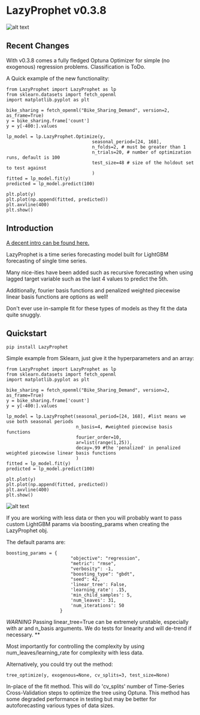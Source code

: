 # LazyProphet v0.3.8

![alt text](https://github.com/tblume1992/LazyProphet/blob/main/LazyProphet/static/lp_logo.png "logo")

## Recent Changes

With v0.3.8 comes a fully fledged Optuna Optimizer for simple (no exogenous) regression problems. Classification is ToDo.

A Quick example of the new functionality:

```
from LazyProphet import LazyProphet as lp
from sklearn.datasets import fetch_openml
import matplotlib.pyplot as plt

bike_sharing = fetch_openml("Bike_Sharing_Demand", version=2, as_frame=True)
y = bike_sharing.frame['count']
y = y[-400:].values

lp_model = lp.LazyProphet.Optimize(y,
                                seasonal_period=[24, 168],
                                n_folds=2, # must be greater than 1
                                n_trials=20, # number of optimization runs, default is 100
                                test_size=48 # size of the holdout set to test against
                                )
fitted = lp_model.fit(y)
predicted = lp_model.predict(100)

plt.plot(y)
plt.plot(np.append(fitted, predicted))
plt.axvline(400)
plt.show()
```

## Introduction

[A decent intro can be found here.](https://medium.com/p/3745bafe5ce5)

LazyProphet is a time series forecasting model built for LightGBM forecasting of single time series.

Many nice-ities have been added such as recursive forecasting when using lagged target variable such as the last 4 values to predict the 5th.

Additionally, fourier basis functions and penalized weighted piecewise linear basis functions are options as well!

Don't ever use in-sample fit for these types of models as they fit the data quite snuggly.

## Quickstart

```
pip install LazyProphet
```

Simple example from Sklearn, just give it the hyperparameters and an array:

```
from LazyProphet import LazyProphet as lp
from sklearn.datasets import fetch_openml
import matplotlib.pyplot as plt

bike_sharing = fetch_openml("Bike_Sharing_Demand", version=2, as_frame=True)
y = bike_sharing.frame['count']
y = y[-400:].values

lp_model = lp.LazyProphet(seasonal_period=[24, 168], #list means we use both seasonal periods
                          n_basis=4, #weighted piecewise basis functions
                          fourier_order=10,
                          ar=list(range(1,25)),
                          decay=.99 #the 'penalized' in penalized weighted piecewise linear basis functions
                          )
fitted = lp_model.fit(y)
predicted = lp_model.predict(100)

plt.plot(y)
plt.plot(np.append(fitted, predicted))
plt.axvline(400)
plt.show()
```
![alt text](https://github.com/tblume1992/LazyProphet/blob/main/LazyProphet/static/example_output.png "Output 1")

If you are working with less data or then you will probably want to pass custom LightGBM params via boosting_params when creating the LazyProphet obj.

The default params are:

```
boosting_params = {
                        "objective": "regression",
                        "metric": "rmse",
                        "verbosity": -1,
                        "boosting_type": "gbdt",
                        "seed": 42,
                        'linear_tree': False,
                        'learning_rate': .15,
                        'min_child_samples': 5,
                        'num_leaves': 31,
                        'num_iterations': 50
                    }
```
*WARNING* 
Passing linear_tree=True can be extremely unstable, especially with ar and n_basis arguments. We do tests for linearity and will de-trend if necessary.
**

Most importantly for controlling the complexity by using num_leaves/learning_rate for complexity with less data.

Alternatively, you could try out the method:

```
tree_optimize(y, exogenous=None, cv_splits=3, test_size=None)
```
In-place of the fit method.  This will do 'cv_splits' number of Time-Series Cross-Validation steps to optimize the tree using Optuna. This method has some degraded performance in testing but may be better for autoforecasting various types of data sizes.
